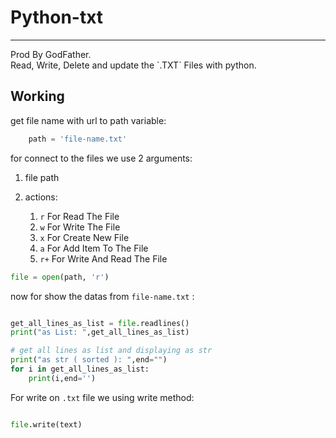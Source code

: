 # Python-txt
<hr>
Prod By GodFather.<br>
Read, Write, Delete and update the `.TXT` Files with python.

## Working

get file name with url to path variable:
```python
    path = 'file-name.txt'
```
for connect to the files we use 2 arguments: <br>
1. file path
2. actions:

    1. `r` For Read The File
    2. `w` For Write The File
    3. `x` For Create New File
    4. `a` For Add Item To The File
    5. `r+` For Write And Read The File

```python
file = open(path, 'r')
```

now for show the datas from `file-name.txt` :
```python

get_all_lines_as_list = file.readlines()
print("as List: ",get_all_lines_as_list)

# get all lines as list and displaying as str
print("as str ( sorted ): ",end="")
for i in get_all_lines_as_list:
    print(i,end='')

```

For write on `.txt` file we using write method:
```python

file.write(text)

```
